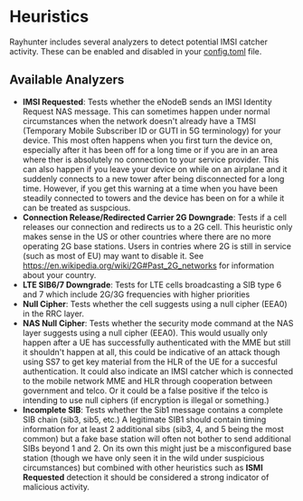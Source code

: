 # Heuristics

Rayhunter includes several analyzers to detect potential IMSI catcher activity. These can be enabled and disabled in your [config.toml](./configuration.md) file.

## Available Analyzers

- **IMSI Requested**: Tests whether the eNodeB sends an IMSI Identity Request NAS message. This 
  can sometimes happen under normal circumstances when the network doesn't already have a TMSI 
  (Temporary Mobile Subscriber ID or GUTI in 5G terminology) for your device. This most often 
  happens when you first turn the device on, especially after it has been off for a long time or 
  if you are in an area where ther is absolutely no connection to your service provider. This can 
  also happen if you leave your device on while on an airplane and it suddenly connects to a new
  tower after being disconnected for a long time. 
  However, if you get this warning at a time when you have been steadily connected to towers and the device has been on for a while it can be treated as suspcious. 
- **Connection Release/Redirected Carrier 2G Downgrade**: Tests if a cell
  releases our connection and redirects us to a 2G cell. This heuristic only
  makes sense in the US or other countries where there are no more operating 2G base stations.
  Users in contries where 2G is still in service (such as most of EU) may want to disable it.
  See https://en.wikipedia.org/wiki/2G#Past_2G_networks for information about your country. 
- **LTE SIB6/7 Downgrade**: Tests for LTE cells broadcasting a SIB type 6 and 7
  which include 2G/3G frequencies with higher priorities
- **Null Cipher**: Tests whether the cell suggests using a null cipher (EEA0) in the RRC layer.
- **NAS Null Cipher**: Tests whether the security mode command at the NAS layer suggests using a null cipher (EEA0). This would usually only happen after a UE has successfully authenticated with the MME but still it shouldn't happen at all, this could be indicative of an attack though using SS7 to get key material from the HLR of the UE for a succesful authentication. It could also indicate an IMSI catcher which is connected to the mobile network MME and HLR through cooperation between government and telco. Or it could be a false positive if the telco is intending to use null ciphers (if encryption is illegal or something.)
- **Incomplete SIB**: Tests whether the Sib1 message contains a complete SIB chain (sib3, sib5, etc.) A legitimate SIB1 should contain timing information for at least 2 additional sibs (sib3, 4, and 5 being the most common) but a fake base station will often not bother to send additional SIBs beyond 1 and 2. On its own this might just be a misconfigured base station (though we have only seen it in the wild under suspicious circumstances) but combined with other heuristics such as **ISMI Requested** detection it should be considered a strong indicator of malicious activity.  